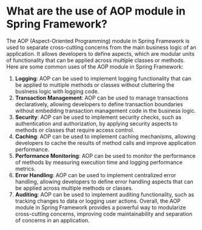 # What are the use of AOP module in Spring Framework?
The AOP (Aspect-Oriented Programming) module in Spring Framework is used to separate cross-cutting concerns from the main business logic of an application. It allows developers to define aspects, which are modular units of functionality that can be applied across multiple classes or methods. Here are some common uses of the AOP module in Spring Framework:
1. **Logging**: AOP can be used to implement logging functionality that can be applied to multiple methods or classes without cluttering the business logic with logging code.
2. **Transaction Management**: AOP can be used to manage transactions declaratively, allowing developers to define transaction boundaries without embedding transaction management code in the business logic.
3. **Security**: AOP can be used to implement security checks, such as authentication and authorization, by applying security aspects to methods or classes that require access control.
4. **Caching**: AOP can be used to implement caching mechanisms, allowing developers to cache the results of method calls and improve application performance.
5. **Performance Monitoring**: AOP can be used to monitor the performance of methods by measuring execution time and logging performance metrics.
6. **Error Handling**: AOP can be used to implement centralized error handling, allowing developers to define error handling aspects that can be applied across multiple methods or classes.
7. **Auditing**: AOP can be used to implement auditing functionality, such as tracking changes to data or logging user actions.
Overall, the AOP module in Spring Framework provides a powerful way to modularize cross-cutting concerns, improving code maintainability and separation of concerns in an application.
